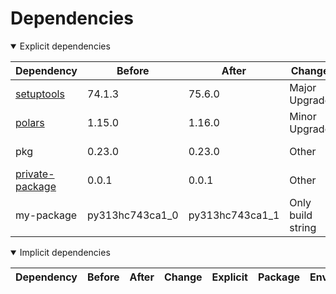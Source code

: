# Dependencies

<details open>
<summary>Explicit dependencies</summary>

|Dependency|Before|After|Change|Explicit|Package|Environments|
|-|-|-|-|-|-|-|
|[setuptools](https://pypi.org/project/setuptools)|74.1.3|75.6.0|Major Upgrade|true|pypi|*all envs* on osx-arm64|
|[polars](https://prefix.dev/channels/conda-forge/packages/polars)|1.15.0|1.16.0|Minor Upgrade|true|conda|*all envs* on osx-arm64|
|pkg|0.23.0|0.23.0|Other|true|conda|*all envs* on linux-64|
|[private-package](https://prefix.dev/channels/setup-pixi-test/packages/private-package)|0.0.1|0.0.1|Other|true|conda|*all envs* on osx-arm64|
|my-package|py313hc743ca1_0|py313hc743ca1_1|Only build string|true|conda|*all envs* on osx-arm64|

</details>

<details open>
<summary>Implicit dependencies</summary>

|Dependency|Before|After|Change|Explicit|Package|Environments|
|-|-|-|-|-|-|-|


</details>

[^1]: **Bold** means explicit dependency.
[^2]: Dependency got downgraded.
